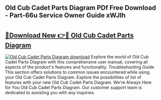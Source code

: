 ## Old Cub Cadet Parts Diagram PDf Free Download - Part-66u Service Owner Guide xWJIh

# <h2><a href="http://dfmrco.blite.top/?on=Old+Cub+Cadet+Parts+Diagram">🔗Download New 👉🔴 Old Cub Cadet Parts Diagram</a></h2>

[![Old Cub Cadet Parts Diagram download](https://i.imgur.com/lujVjoI.png)](http://dfmrco.blite.top/?on=Old+Cub+Cadet+Parts+Diagram)
Explore the world of Old Cub Cadet Parts Diagram with this comprehensive user manual, covering all aspects of the product's features and functionality. Troubleshooting Guide This section offers solutions to common issues encountered while using your Old Cub Cadet Parts Diagram. Explore the possibilities of list of features with your new Old Cub Cadet Parts Diagram. We're Always Here for You Old Cub Cadet Parts Diagram. Our customer support team is dedicated to assisting you with any inquiries.
